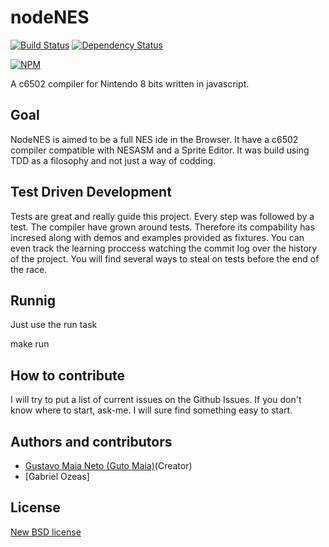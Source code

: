 # nodeNES
[![Build Status](https://secure.travis-ci.org/gutomaia/nodeNES.png)](http://travis-ci.org/gutomaia/nodeNES)
[![Dependency Status](https://gemnasium.com/gutomaia/nodeNES.png)](https://gemnasium.com/gutomaia/nodeNES)

[![NPM](https://nodei.co/npm/nodeNES.png?downloads=true)](https://nodei.co/npm/gutomaia/) 



A c6502 compiler for Nintendo 8 bits written in javascript.

## Goal

NodeNES is aimed to be a full NES ide in the Browser. It have a c6502 compiler compatible with NESASM and a Sprite Editor. It was build using TDD as a filosophy and not just a way of codding.

## Test Driven Development

Tests are great and really guide this project. Every step was followed by a test. The compiler have grown around tests. Therefore its compability has incresed along with demos and examples provided as fixtures. You can even track the learning proccess watching the commit log over the history of the project. You will find several ways to steal on tests before the end of the race.

## Runnig

Just use the run task

make run


## How to contribute

I will try to put a list of current issues on the Github Issues. If you don't know where to start, ask-me. I will sure find something easy to start.

## Authors and contributors
* [Gustavo Maia Neto (Guto Maia)](http://gutomaia.net)(Creator)
* [Gabriel Ozeas]

## License
[New BSD license](http://www.opensource.org/licenses/bsd-license.php)

